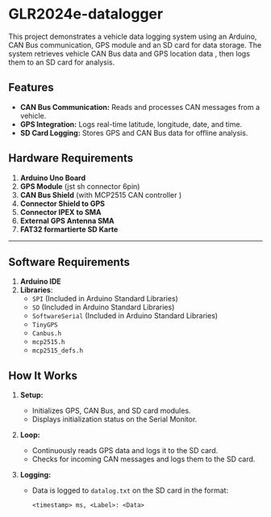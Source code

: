 # GLR2024e-datalogger

This project demonstrates a vehicle data logging system using an Arduino, CAN Bus communication, GPS module and an SD card for data storage. 
The system retrieves vehicle CAN Bus data and GPS location data , then logs them to an SD card for analysis.

## Features

- **CAN Bus Communication:** Reads and processes CAN messages from a vehicle.
- **GPS Integration:** Logs real-time latitude, longitude, date, and time.
- **SD Card Logging:** Stores GPS and CAN Bus data for offline analysis.

## Hardware Requirements

1. **Arduino Uno Board**
2. **GPS Module** (jst sh connector 6pin)
3. **CAN Bus Shield** (with MCP2515 CAN controller )
4. **Connector Shield to GPS**
5. **Connector IPEX to SMA**
6. **External GPS Antenna SMA**
7. **FAT32 formartierte SD Karte**

---

## Software Requirements

1. **Arduino IDE**
2. **Libraries**:
   - `SPI` (Included in Arduino Standard Libraries)
   - `SD` (Included in Arduino Standard Libraries)
   - `SoftwareSerial` (Included in Arduino Standard Libraries)
   - `TinyGPS`
   - `Canbus.h`
   - `mcp2515.h`
   - `mcp2515_defs.h`

## How It Works

1. **Setup:**
   - Initializes GPS, CAN Bus, and SD card modules.
   - Displays initialization status on the Serial Monitor.

2. **Loop:**
   - Continuously reads GPS data and logs it to the SD card.
   - Checks for incoming CAN messages and logs them to the SD card.

3. **Logging:**
   - Data is logged to `datalog.txt` on the SD card in the format:
     ```
     <timestamp> ms, <Label>: <Data>

